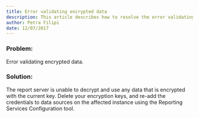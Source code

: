 ```yaml
---
title: Error validating encrypted data
description: This article describes how to resolve the error validating encrypted data.
author: Petra Filipi
date: 12/07/2017
---
```


### Problem:
Error validating encrypted data.

### Solution:
The report server is unable to decrypt and use any data that is encrypted with the current key. Delete your encryption keys, and re-add the credentials to data sources on the affected instance using the Reporting Services Configuration tool.